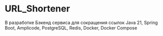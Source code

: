 # URL_Shortener
В разработке
Бэкенд сервиса для сокращения ссылок
Java 21, Spring Boot, Amplicode, PostgreSQL, Redis, Docker, Docker Compose
